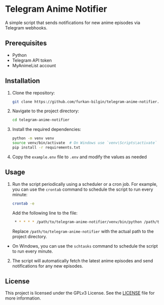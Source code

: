 # Telegram Anime Notifier

A simple script that sends notifications for new anime episodes via Telegram webhooks.

## Prerequisites

- Python
- Telegram API token
- MyAnimeList account

## Installation

1. Clone the repository:
   ```sh
   git clone https://github.com/furkan-bilgin/telegram-anime-notifier.git
   ```
2. Navigate to the project directory:
   ```sh
   cd telegram-anime-notifier
   ```
3. Install the required dependencies:
   ```sh
   python -m venv venv
   source venv/bin/activate  # On Windows use `venv\Scripts\activate`
   pip install -r requirements.txt
   ```
4. Copy the `example.env` file to `.env` and modify the values as needed

## Usage

1. Run the script periodically using a scheduler or a cron job. For example, you can use the `crontab` command to schedule the script to run every minute:

   ```sh
   crontab -e
   ```

   Add the following line to the file:

   ```sh
    * * * * * /path/to/telegram-anime-notifier/venv/bin/python /path/to/telegram-anime-notifier/main.py
   ```

   Replace `/path/to/telegram-anime-notifier` with the actual path to the project directory.

- On Windows, you can use the `schtasks` command to schedule the script to run every minute.

2. The script will automatically fetch the latest anime episodes and send notifications for any new episodes.

## License

This project is licensed under the GPLv3 License. See the [LICENSE](LICENSE) file for more information.
